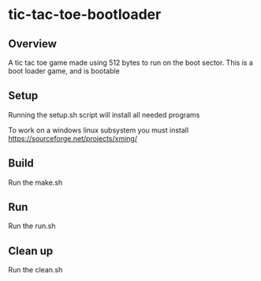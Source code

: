 # tic-tac-toe-bootloader

## Overview 
A tic tac toe game made using 512 bytes to run on the boot sector. This is a boot loader game, and is bootable 

## Setup
Running the setup.sh script will install all needed programs

To work on a windows linux subsystem you must install 
https://sourceforge.net/projects/xming/

## Build
Run the make.sh

## Run
Run the run.sh

## Clean up
Run the clean.sh
